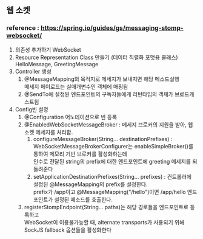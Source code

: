## 웹 소켓
### reference : https://spring.io/guides/gs/messaging-stomp-websocket/

1. 의존성 추가하기 WebSocket
2. Resource Representation Class 만들기 (데이터 직렬화 포맷용 클래스) HelloMessage, GreetingMessage
3. Controller 생성
   1. @MessageMapping의 목적지로 메세지가 보내지면 해당 메소드실행  
   메세지 페이로드는 실매개변수인 객체에 매핑됨
   2. @SendTo에 설정된 엔드포인트의 구독자들에게 리턴타입의 객체가 브로드캐스트됨
4. Config빈 설정
   1. @Configuration 어노테이션으로 빈 등록
   2. @EnabledWebSocketMessageBroker : 메세지 브로커의 지원을 받아, 웹소켓 메세지를 처리함.
      1. configureMessageBroker(String... destinationPrefixes) : WebSocketMessageBrokerConfigurer는 enableSimpleBroker()를 통하여
메모리 기반 브로커를 활성화하는데   
      인수로 전달된 string의 prefix에 대한 엔드포인트에 greeting 메세지를 되돌려준다
      2. setApplicationDestinationPrefixes(String... prefixes) : 컨트롤러에 설정된 @MessageMapping의 prefix를 설정한다.  
      prefix가 /app이고 @MessageMapping("/hello")이면 /app/hello 엔드포인트가 설정된 메소드를 호출한다.
   3. registerStompEndpoint(String... paths)는 해당  경로들을 엔드포인트로 등록하고  
      WebSocket이 이용불가능할 때,  alternate transports가 사용되기 위해 SockJS fallback 옵션들을 활성화한다

   
   
   